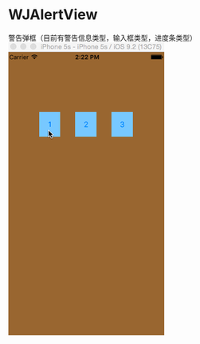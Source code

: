 # WJAlertView
警告弹框（目前有警告信息类型，输入框类型，进度条类型）
![image](https://github.com/XiMingJun/WJAlertView/blob/master/1.gif)

